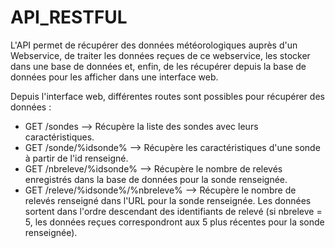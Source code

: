 # API_RESTFUL
L'API permet de récupérer des données météorologiques auprès d'un Webservice, de traiter les données reçues de ce webservice, les stocker dans une base de données et, enfin, de les récupérer depuis la base de données pour les afficher dans une interface web.

Depuis l'interface web, différentes routes sont possibles pour récupérer des données :

- GET /sondes --> Récupère la liste des sondes avec leurs caractéristiques.
- GET /sonde/%idsonde% --> Récupère les caractéristiques d'une sonde à partir de l'id renseigné.
- GET /nbreleve/%idsonde% --> Récupère le nombre de relevés enregistrés dans la base de données pour la sonde renseignée.
- GET /releve/%idsonde%/%nbreleve% --> Récupère le nombre de relevés renseigné dans l'URL pour la sonde renseignée. Les données sortent dans l'ordre descendant des identifiants de relevé (si nbreleve = 5, les données reçues correspondront aux 5 plus récentes pour la sonde renseignée).
